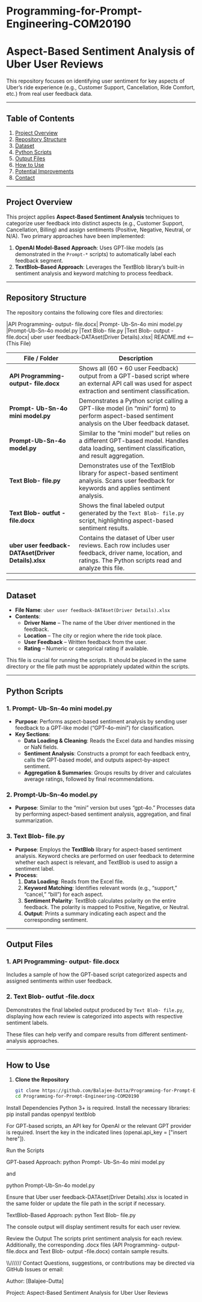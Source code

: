 # Programming-for-Prompt-Engineering-COM20190

# Aspect-Based Sentiment Analysis of Uber User Reviews

This repository focuses on identifying user sentiment for key aspects of Uber’s ride experience (e.g., Customer Support, Cancellation, Ride Comfort, etc.) from real user feedback data.

---

## Table of Contents
1. [Project Overview](#project-overview)  
2. [Repository Structure](#repository-structure)  
3. [Dataset](#dataset)  
4. [Python Scripts](#python-scripts)  
5. [Output Files](#output-files)  
6. [How to Use](#how-to-use)  
7. [Potential Improvements](#potential-improvements)  
8. [Contact](#contact)

---

## Project Overview

This project applies **Aspect-Based Sentiment Analysis** techniques to categorize user feedback into distinct aspects (e.g., Customer Support, Cancellation, Billing) and assign sentiments (Positive, Negative, Neutral, or N/A). Two primary approaches have been implemented:

1. **OpenAI Model-Based Approach**: Uses GPT-like models (as demonstrated in the `Prompt-*` scripts) to automatically label each feedback segment.
2. **TextBlob–Based Approach**: Leverages the TextBlob library’s built-in sentiment analysis and keyword matching to process feedback.

---

## Repository Structure

The repository contains the following core files and directories:

|API Programming- output- file.docx| Prompt- Ub-Sn-4o mini model.py |Prompt-Ub-Sn-4o model.py |Text Blob- file.py |Text Blob- output -file.docx| uber user feedback-DATAset(Driver Details).xlsx| README.md <-- (This File)


| File / Folder                               | Description                                                                                                                                   |
|---------------------------------------------|-----------------------------------------------------------------------------------------------------------------------------------------------|
| **API Programming- output- file.docx**      | Shows all (60 + 60 user Feedback) output from a GPT-based script where an external API call was used for aspect extraction and sentiment classification.                 |
| **Prompt- Ub-Sn-4o mini model.py**           | Demonstrates a Python script calling a GPT-like model (in “mini” form) to perform aspect-based sentiment analysis on the Uber feedback dataset. |
| **Prompt-Ub-Sn-4o model.py**                 | Similar to the “mini model” but relies on a different GPT-based model. Handles data loading, sentiment classification, and result aggregation. |
| **Text Blob- file.py**                       | Demonstrates use of the TextBlob library for aspect-based sentiment analysis. Scans user feedback for keywords and applies sentiment analysis.  |
| **Text Blob- outfut -file.docx**             | Shows the final labeled output generated by the `Text Blob- file.py` script, highlighting aspect-based sentiment results.                       |
| **uber user feedback-DATAset(Driver Details).xlsx** | Contains the dataset of Uber user reviews. Each row includes user feedback, driver name, location, and ratings. The Python scripts read and analyze this file. |

---

## Dataset

- **File Name**: `uber user feedback-DATAset(Driver Details).xlsx`
- **Contents**:
  - **Driver Name** – The name of the Uber driver mentioned in the feedback.
  - **Location** – The city or region where the ride took place.
  - **User Feedback** – Written feedback from the user.
  - **Rating** – Numeric or categorical rating if available.

This file is crucial for running the scripts. It should be placed in the same directory or the file path must be appropriately updated within the scripts.

---

## Python Scripts

### 1. Prompt- Ub-Sn-4o mini model.py
- **Purpose**: Performs aspect-based sentiment analysis by sending user feedback to a GPT-like model (“GPT-4o-mini”) for classification.
- **Key Sections**:
  - **Data Loading & Cleaning**: Reads the Excel data and handles missing or NaN fields.
  - **Sentiment Analysis**: Constructs a prompt for each feedback entry, calls the GPT-based model, and outputs aspect-by-aspect sentiment.
  - **Aggregation & Summaries**: Groups results by driver and calculates average ratings, followed by final recommendations.

### 2. Prompt-Ub-Sn-4o model.py
- **Purpose**: Similar to the “mini” version but uses “gpt-4o.” Processes data by performing aspect-based sentiment analysis, aggregation, and final summarization.

### 3. Text Blob- file.py
- **Purpose**: Employs the **TextBlob** library for aspect-based sentiment analysis. Keyword checks are performed on user feedback to determine whether each aspect is relevant, and TextBlob is used to assign a sentiment label.
- **Process**:
  1. **Data Loading**: Reads from the Excel file.
  2. **Keyword Matching**: Identifies relevant words (e.g., “support,” “cancel,” “bill”) for each aspect.
  3. **Sentiment Polarity**: TextBlob calculates polarity on the entire feedback. The polarity is mapped to Positive, Negative, or Neutral.
  4. **Output**: Prints a summary indicating each aspect and the corresponding sentiment.

---

## Output Files

### 1. API Programming- output- file.docx
Includes a sample of how the GPT-based script categorized aspects and assigned sentiments within user feedback.

### 2. Text Blob- outfut -file.docx
Demonstrates the final labeled output produced by `Text Blob- file.py`, displaying how each review is categorized into aspects with respective sentiment labels.

These files can help verify and compare results from different sentiment-analysis approaches.

---

## How to Use

1. **Clone the Repository**  
   ```bash
   git clone https://github.com/Balajee-Dutta/Programming-for-Prompt-Engineering-COM20190.git
   cd Programming-for-Prompt-Engineering-COM20190

Install Dependencies
Python 3+ is required. Install the necessary libraries:
pip install pandas openpyxl textblob

For GPT-based scripts, an API key for OpenAI or the relevant GPT provider is required. Insert the key in the indicated lines (openai.api_key = ["insert here"]).

Run the Scripts

GPT-based Approach:
python Prompt- Ub-Sn-4o mini model.py

and

python Prompt-Ub-Sn-4o model.py

Ensure that Uber user feedback-DATAset(Driver Details).xlsx is located in the same folder or update the file path in the script if necessary.

TextBlob-Based Approach:
python Text Blob- file.py

The console output will display sentiment results for each user review.

Review the Output
The scripts print sentiment analysis for each review. Additionally, the corresponding .docx files (API Programming- output- file.docx and Text Blob- output -file.docx) contain sample results.

\\\\//////
Contact
Questions, suggestions, or contributions may be directed via GitHub Issues or email:

Author: [Balajee-Dutta]

Project: Aspect-Based Sentiment Analysis for Uber User Reviews



